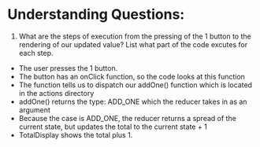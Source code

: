 # Understanding Questions:
1. What are the steps of execution from the pressing of the 1 button to the rendering of our updated value? List what part of the code excutes for each step.
* The user presses the 1 button.
* The button has an onClick function, so the code looks at this function
* The function tells us to dispatch our addOne() function which is located in the actions directory
* addOne() returns the type: ADD_ONE which the reducer takes in as an argument
* Because the case is ADD_ONE, the reducer returns a spread of the current state, but updates the total to the current state + 1
* TotalDisplay shows the total plus 1.
